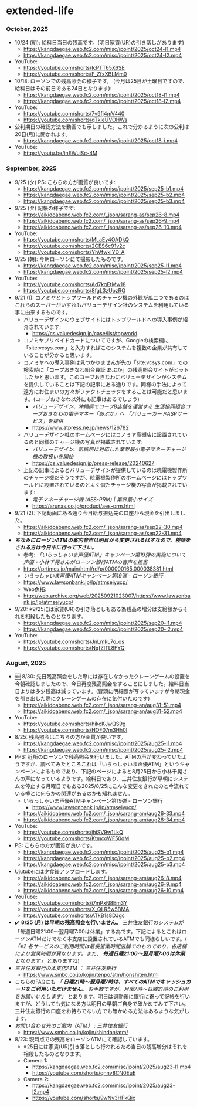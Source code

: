 # extended-life

### October, 2025 
- 10/24 (朝): 給料日当日の残高です。(明日家賃(UR)の引き落しがあります) 
  - https://kangdaegae.web.fc2.com/misc/ipoint/2025/oct24-l1.mp4
  - https://kangdaegae.web.fc2.com/misc/ipoint/2025/oct24-l2.mp4
- YouTube: 
  - https://youtube.com/shorts/IcPTT65X6SE
  - https://youtube.com/shorts/F_ZfxXBLMm0
- 10/18: ローソンでの残高照会の様子です。 (今月は25日が土曜日ですので、給料日はその前日である24日となります): 
  - https://kangdaegae.web.fc2.com/misc/ipoint/2025/oct18-l1.mp4
  - https://kangdaegae.web.fc2.com/misc/ipoint/2025/oct18-l2.mp4
- YouTube: 
  - https://youtube.com/shorts/7v9fj4mV440
  - https://youtube.com/shorts/qTkleUVOHWs
- 公判期日の確認方法を動画でも示しました。これで分かるように次の公判は20日(月)に開かれます。 
  - https://kangdaegae.web.fc2.com/misc/ipoint/2025/oct18-i.mp4
- YouTube: 
  - https://youtu.be/inEWulSc-4M

### September, 2025 
- 9/25 (夕) PS: こちらの方が画質が良いです: 
  - https://kangdaegae.web.fc2.com/misc/ipoint/2025/sep25-b1.mp4
  - https://kangdaegae.web.fc2.com/misc/ipoint/2025/sep25-b2.mp4
  - https://kangdaegae.web.fc2.com/misc/ipoint/2025/sep25-b3.mp4
- 9/25 (夕) 記帳の様子です: 
  - https://aikidoabeno.web.fc2.com/_json/sarang-as/sep26-8.mp4
  - https://aikidoabeno.web.fc2.com/_json/sarang-as/sep26-9.mp4
  - https://aikidoabeno.web.fc2.com/_json/sarang-as/sep26-10.mp4
- YouTube: 
  - https://youtube.com/shorts/MLaEy4OADkQ
  - https://youtube.com/shorts/2CES6c91v2c
  - https://youtube.com/shorts/YhVfwkIYD_A
- 9/25 (朝): 今朝ローソンにて撮影したものです。 
  - https://kangdaegae.web.fc2.com/misc/ipoint/2025/sep25-l1.mp4
  - https://kangdaegae.web.fc2.com/misc/ipoint/2025/sep25-l2.mp4
- YouTube: 
  - https://youtube.com/shorts/Ad7kqEtMw18
  - https://youtube.com/shorts/8fgL3zUozRQ
- 9/21 (1): コノミヤとトップワールドのチャージ機の外観が瓜二つであるのはこれらのスーパーがいずれもバリューデザイン社のシステムを利用している事に由来するものです。 
  - バリューデザインのウェブサイトにはトップワールドへの導入事例が紹介されています: 
    - https://cs.valuedesign.jp/case/list/topworld
  - コノミヤプリペイドカードについてですが、Googleの検索欄に「site:vcsys.com」と入力すればこのシステムを複数の企業が共有していることが分かると思います。
  - コノミヤへの導入事例は見つかりませんが先の「site:vcsys.com」での検索時に「コープおきなわ組合員証 あぷか」の残高照会サイトがヒットしたかと思います。このコープおきなわにバリューデザインがシステムを提供していることは下記の記事にある通りです。同様の手法によって遠方にお住まいの方々がファクトチェックをすることは可能だと思います。(コープおきなわ以外にも記事はあるでしょう) 
    - *バリューデザイン、沖縄県でコープ8店舗を運営する 生活協同組合コープおきなわの電子マネー「あぷか」へ 「バリューカードASPサービス」を提供* 
    - https://www.atpress.ne.jp/news/126782
  - バリューデザイン社のホームページにはコノミヤ高槻店に設置されているのと同様のチャージ機の写真が掲載されています: 
    - *バリューデザイン、新紙幣に対応した業界最小電子マネーチャージ機の取扱いを開始* 
    - https://cs.valuedesign.jp/press-release/20240627
  - 上記の記事によるとバリューデザインが提供しているのは暁電機製作所のチャージ機だそうですが、暁電機製作所のホームページにはトップワールドに設置されているのとよく似たチャージ機の写真が掲載されています: 
    - *電子マネーチャージ機 (AES-PRM) | 業界最小サイズ* 
    - https://arunas.co.jp/product/aes-prm.html
- 9/21 (2): 下記動画にある通り今日給与振込先の口座から現金を引出しました。
  - https://aikidoabeno.web.fc2.com/_json/sarang-as/sep22-30.mp4
  - https://aikidoabeno.web.fc2.com/_json/sarang-as/sep22-31.mp4
- ***ちなみにローソンATMの案内音声は明日から変更されるはずなので、検証をされる方は今日中に行って下さい。*** 
  - 参考: *「いらっしゃいま声優ATM」キャンペーン第19弾の実施について　声優・小林千晃さんがローソン銀行ATMの音声を担当* 
  - https://prtimes.jp/main/html/rd/p/000000165.000038381.html
  - *いらっしゃいま声優ATMキャンペーン第19弾 - ローソン銀行* 
  - https://www.lawsonbank.jp/lp/atmseiyucp/
  - Web魚拓:
  - http://web.archive.org/web/20250921023007/https://www.lawsonbank.jp/lp/atmseiyucp/
- 9/20: ※9/25には家賃(UR)の引き落としもある為残高の増分は支給額からそれを相殺したものとなります。
  - https://kangdaegae.web.fc2.com/misc/ipoint/2025/sep20-l1.mp4
  - https://kangdaegae.web.fc2.com/misc/ipoint/2025/sep20-l2.mp4
- YouTube: 
  - https://youtube.com/shorts/JnLmkL7o_os
  - https://youtube.com/shorts/NqfZlTL8FYQ

### August, 2025 
- :new: 8/30: 先日残高照会をした際には存在しなかったクレーンゲームの設置を今朝確認しましたので、今日再度残高照会をすることにしました。給料日当日よりは多少残高は減っています。(冒頭に明細票が写っていますが今朝現金を引き出した際にクレーンゲームの存在に気付いたのです) 
  - https://aikidoabeno.web.fc2.com/_json/sarang-an/aug31-51.mp4
  - https://aikidoabeno.web.fc2.com/_json/sarang-an/aug31-52.mp4
- YouTube: 
  - https://youtube.com/shorts/hikcKJwQS9g
  - https://youtube.com/shorts/HOF07m3Hh0I
- 8/25: 残高照会はこちらの方が画質が良いです。 
  - https://kangdaegae.web.fc2.com/misc/ipoint/2025/aug25-l1.mp4
  - https://kangdaegae.web.fc2.com/misc/ipoint/2025/aug25-l2.mp4
- PPS: 近所のローソンで残高照会を行いました。ATMの声が変わっていたようですが、調べてみたところこれは「いらっしゃいま声優ATM」というキャンペーンによるものであり、下記のページによると8月25日から小林千晃さんの声になっているようです。給料日であり、三井住友銀行が早朝にシステムを停止する月曜日でもある2025/8/25にこんな変更をされたのと今流れている噂とに何らかの関連があるのかも知れません。 
  - いらっしゃいま声優ATMキャンペーン第19弾 - ローソン銀行 
    - https://www.lawsonbank.jp/lp/atmseiyucp/
  - https://aikidoabeno.web.fc2.com/_json/sarang-am/aug26-33.mp4
  - https://aikidoabeno.web.fc2.com/_json/sarang-am/aug26-34.mp4
- YouTube: 
  - https://youtube.com/shorts/jhiSV9w1LkQ
  - https://youtube.com/shorts/KtmcoWF50qM
- PS: こちらの方が画質が良いです。 
  - https://kangdaegae.web.fc2.com/misc/ipoint/2025/aug25-b1.mp4
  - https://kangdaegae.web.fc2.com/misc/ipoint/2025/aug25-b2.mp4
  - https://kangdaegae.web.fc2.com/misc/ipoint/2025/aug25-b3.mp4
- Ujutubeには夕食後アップロードします。 
  - https://aikidoabeno.web.fc2.com/_json/sarang-am/aug26-8.mp4
  - https://aikidoabeno.web.fc2.com/_json/sarang-am/aug26-9.mp4
  - https://aikidoabeno.web.fc2.com/_json/sarang-am/aug26-10.mp4
- YouTube: 
  - https://youtube.com/shorts/j7mPxN8Em3Y
  - https://youtube.com/shorts/X_QLR5w5BMA
  - https://youtube.com/shorts/ATkB1s8DJgc
- :heavy_check_mark: **8/25 (月) は早朝の残高照会を行いません。** 三井住友銀行のシステムが「毎週日曜21:00～翌月曜7:00は休業」する為です。下記によるとこれはローソンATMだけでなく本支店に設置されているATMでも同様らしいです。( *「※2 各サービスのご利用時間は最長営業時間店舗でのものであり、各店舗により営業時間が異なります。また、 **毎週日曜21:00～翌月曜7:00は休業** となります」* とありますね) 
- *三井住友銀行の本支店ATM ： 三井住友銀行* 
  - https://www.smbc.co.jp/kojin/tenpo/atm/honshiten.html
- こちらのFAQにも *「 **日曜21時～翌月曜7時は、すべてのATMでキャッシュカードをご利用いただけません。** お手数ですが、月曜7時～日曜21時のご利用をお願いいたします」* とあります。明日は退勤後に銀行に寄って記帳を行いますが、どうしても気になる方は明日の早朝ご自身で確かめてみて下さい。三井住友銀行の口座をお持ちでない方でも確かめる方法はあるような気がします。 
- *お問い合わせ先のご案内（ATM） : 三井住友銀行* 
  - https://www.smbc.co.jp/kojin/shindan/atm/
- 8/23: 現時点での残高をローソンATMにて確認しています。 
  - ※25日には家賃(UR)引き落としも行われるため当日の残高増分はそれを相殺したものとなります。
  - Camera 1: 
    - https://kangdaegae.web.fc2.com/misc/ipoint/2025/aug23-l1.mp4
    - https://youtube.com/shorts/qnnv8CN0EuE
  - Camera 2: 
    - https://kangdaegae.web.fc2.com/misc/ipoint/2025/aug23-l2.mp4
    - https://youtube.com/shorts/9wNv3HFkQic
